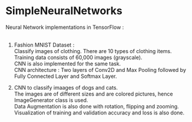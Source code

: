 # SimpleNeuralNetworks

Neural Network implementations in TensorFlow : 
<br /><br />
1) Fashion MNIST Dataset : <br />
Classify images of clothing. There are 10 types of clothing items.<br />
Training data consists of 60,000 images (grayscale).<br />
CNN is also implemented for the same task. <br />
CNN architecture : Two layers of Conv2D and Max Pooling followed by Fully Connected Layer and Softmax Layer.<br />

2) CNN to classify imaages of dogs and cats.<br/>
The images are of different sizes and are colored pictures, hence ImageGenerator class is used.<br/>
Data Augmentation is also done with rotation, flipping and zooming.<br/>
Visualization of training and validation accuracy and loss is also done.<br/>

